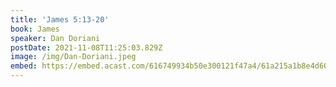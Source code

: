 ```yaml
---
title: 'James 5:13-20'
book: James
speaker: Dan Doriani
postDate: 2021-11-08T11:25:03.829Z
image: /img/Dan-Doriani.jpeg
embed: https://embed.acast.com/616749934b50e300121f47a4/61a215a1b8e4d6001938e7b9?theme=light&subscribe=false
---
```

